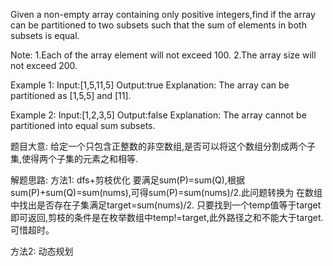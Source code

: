 Given a non-empty array containing only positive integers,find if the array can be 
partitioned to two subsets such that the sum of elements in both subsets is equal.

Note:
1.Each of the array element will not exceed 100.
2.The array size will not exceed 200.

Example 1:
Input:[1,5,11,5]
Output:true
Explanation:
The array can be partitioned as [1,5,5] and [11].

Example 2:
Input:[1,2,3,5]
Output:false
Explanation:
The array cannot be partitioned into equal sum subsets.

题目大意:
给定一个只包含正整数的非空数组,是否可以将这个数组分割成两个子集,使得两个子集的元素之和相等.

解题思路:
方法1:
dfs+剪枝优化
要满足sum(P)=sum(Q),根据sum(P)+sum(Q)=sum(nums),可得sum(P)=sum(nums)/2.此问题转换为
在数组中找出是否存在子集满足target=sum(nums)/2.
只要找到一个temp值等于target即可返回,剪枝的条件是在枚举数组中temp!=target,此外路径之和不能大于target.
可惜超时。

方法2:
动态规划


